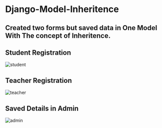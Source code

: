 # Django-Model-Inheritence
## Created two forms but saved data in One Model With The concept of Inheritence.

## Student Registration
![student](https://user-images.githubusercontent.com/60343610/114896447-f836f400-9e2d-11eb-8a9b-97d53b026855.png)

## Teacher Registration
![teacher](https://user-images.githubusercontent.com/60343610/114896508-071da680-9e2e-11eb-93c2-8d5674354554.png)

## Saved Details in Admin
![admin](https://user-images.githubusercontent.com/60343610/114896575-1866b300-9e2e-11eb-97dd-cfd1acd7e2b6.png)
